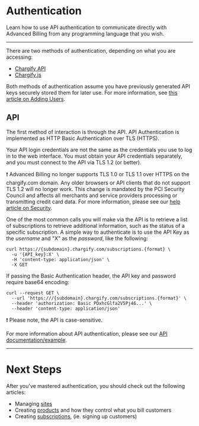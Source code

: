 # Authentication

Learn how to use API authentication to communicate directly with Advanced Billing from any programming language that you wish.

---

There are two methods of authentication, depending on what you are accessing:

- [Chargify API](https://developers.chargify.com/docs/api-docs/YXBpOjE0MTA4MjYx-chargify-api)
- [Chargify.js](./ZG9jOjE0NjAzNDI0-overview)

Both methods of authentication assume you have previously generated API keys securely stored them for later use. For more information, see [this article on Adding Users](https://maxio-chargify.zendesk.com/hc/en-us/articles/5404829390349-Users#adding-users).

## API

The first method of interaction is through the API. API Authentication is implemented as HTTP Basic Authentication over TLS (HTTPS).

Your API login credentials are not the same as the credentials you use to log in to the web interface. You must obtain your API credentials separately, and you must connect to the API via TLS 1.2 (or better).

❗️ Advanced Billing no longer supports TLS 1.0 or TLS 1.1 over HTTPS on the chargify.com domain. Any older browsers or API clients that do not support TLS 1.2 will no longer work. This change is mandated by the PCI Security Council and affects all merchants and service providers processing or transmitting credit card data. For more information, please see our [help article on Security](https://maxio-chargify.zendesk.com/hc/en-us/articles/5404986900493).

One of the most common calls you will make via the API is to retrieve a list of subscriptions to retrieve additional information, such as the status of a specific subscription. A simple way to authenticate is to use the API Key as the _username_ and "X" as the _password_, like the following:

```
curl https://{subdomain}.chargify.com/subscriptions.{format} \
  -u '{API_key}:X' \
  -H 'content-type: application/json' \
  -X GET
```

If passing the Basic Authentication header, the API key and password require base64 encoding:

```
curl --request GET \
  --url 'https:///{subdomain}.chargify.com/subscriptions.{format}' \
  --header 'authorization: Basic PDxhcGlfa2V5Pj46...' \
  --header 'content-type: application/json'
```

❗️ Please note, the API is case-sensitive.

For more information about API authentication, please see our [API documentation/example](https://developers.chargify.com/docs/api-docs/YXBpOjE0MTA4MjYx-chargify-api#authentication).

---

# Next Steps

After you've mastered authentication, you should check out the following articles:

- Managing [sites](./SitesSubdomains.md)
- Creating [products](./Products.md) and how they control what you bill customers
- Creating [subscriptions](../development-tools/Subscriptions.md), (ie. signing up customers)
